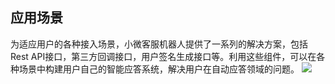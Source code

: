 ## 应用场景

为适应用户的各种接入场景，小微客服机器人提供了一系列的解决方案，包括Rest API接口，第三方回调接口，用户签名生成接口等。利用这些组件，可以在各种场景中构建用户自己的智能应答系统，解决用户在自动应答领域的问题。
![](https://mc.qcloudimg.com/static/img/ef8944b04355d3adaa9e3377ee98e9cb/image.png)
